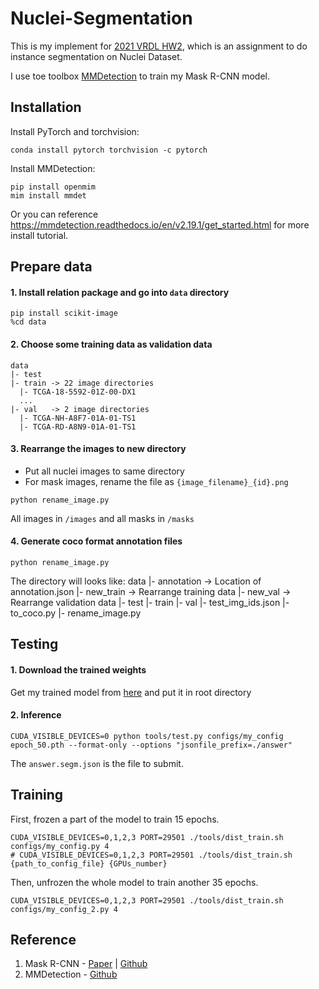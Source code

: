 # Nuclei-Segmentation

This is my implement for [2021 VRDL HW2](https://codalab.lisn.upsaclay.fr/competitions/333?secret_key=3b31d945-289d-4da6-939d-39435b506ee5), which is an assignment to do instance segmentation on Nuclei Dataset.

I use toe toolbox [MMDetection](https://github.com/open-mmlab/mmdetection) to train my Mask R-CNN model.


## Installation

Install PyTorch and torchvision:
```
conda install pytorch torchvision -c pytorch
```
Install MMDetection:
```
pip install openmim
mim install mmdet
```
Or you can reference https://mmdetection.readthedocs.io/en/v2.19.1/get_started.html for more install tutorial.

## Prepare data
#### 1. Install relation package and go into `data` directory
```
pip install scikit-image
%cd data
```
#### 2. Choose some training data as validation data
```
data
|- test
|- train -> 22 image directories
  |- TCGA-18-5592-01Z-00-DX1
  ...
|- val   -> 2 image directories
  |- TCGA-NH-A8F7-01A-01-TS1
  |- TCGA-RD-A8N9-01A-01-TS1
```
#### 3. Rearrange the images to new directory
- Put all nuclei images to same directory
- For mask images, rename the file as `{image_filename}_{id}.png`
```
python rename_image.py
```
All images in `/images` and all masks in `/masks`

#### 4. Generate coco format annotation files
```
python rename_image.py
```
The directory will looks like:
data
|- annotation  -> Location of annotation.json
|- new_train   -> Rearrange training data
|- new_val     -> Rearrange validation data
|- test
|- train
|- val
|- test_img_ids.json
|- to_coco.py
|- rename_image.py

## Testing
#### 1. Download the trained weights 
Get my trained model from [here](https://drive.google.com/file/d/18n7ma7Fxx_CtarzpzTDfWfNesJbptY0G/view?usp=sharing) and put it in root directory

#### 2. Inference
``` 
CUDA_VISIBLE_DEVICES=0 python tools/test.py configs/my_config  epoch_50.pth --format-only --options "jsonfile_prefix=./answer"
```
The `answer.segm.json` is the file to submit.

## Training

First, frozen a part of the model to train 15 epochs.
```
CUDA_VISIBLE_DEVICES=0,1,2,3 PORT=29501 ./tools/dist_train.sh configs/my_config.py 4
# CUDA_VISIBLE_DEVICES=0,1,2,3 PORT=29501 ./tools/dist_train.sh {path_to_config_file} {GPUs_number}
```
Then, unfrozen the whole model to train another 35 epochs.
```
CUDA_VISIBLE_DEVICES=0,1,2,3 PORT=29501 ./tools/dist_train.sh configs/my_config_2.py 4
```

## Reference

1. Mask R-CNN - [Paper](https://arxiv.org/abs/1703.06870) | [Github](https://github.com/matterport/Mask_RCNN)
2. MMDetection - [Github](https://github.com/open-mmlab/mmdetection)


